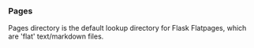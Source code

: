 ### Pages
Pages directory is the default lookup directory for Flask Flatpages, which are 'flat' text/markdown files.

